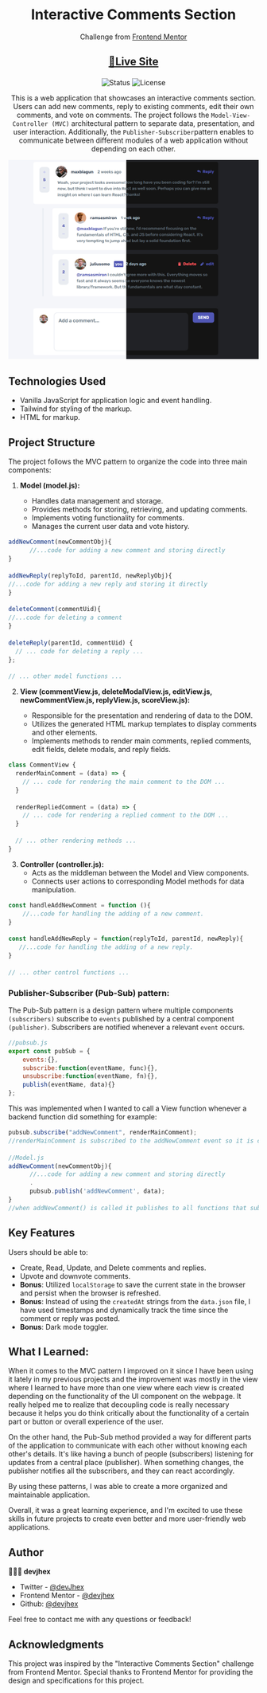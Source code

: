 
<h1 align="center">
Interactive Comments Section
</h1>


<div align="center">

Challenge from [Frontend Mentor](https://www.frontendmentor.io/challenges)

<h2>

[🚀Live Site](<!-- link to the site -->)

</h2>
</div>

<!-- Badges -->
<div align="center">
    <img src="https://img.shields.io/badge/Status-Completed-success?style=flat" alt="Status"/>

<!-- License -->
<img src="https://img.shields.io/badge/License-MIT-blue?style=flat" alt="License" />

</div>

<p align="center">
This is a web application that showcases an interactive comments section. Users can add new comments, reply to existing comments, edit their own comments, and vote on comments. The project follows the <code>Model-View-Controller (MVC)</code> architectural pattern to separate data, presentation, and user interaction. Additionally, the <code>Publisher-Subscriber</code>pattern enables to communicate between different modules of a web application without depending on each other.
</p>

<!-- Screenshots -->
<a align="center">

![Screenshot](./screenshots/darkLightMode.jpg)

</a>

## Technologies Used

- Vanilla JavaScript for application logic and event handling.
- Tailwind for styling of the markup.
- HTML for markup.

## Project Structure

The project follows the MVC pattern to organize the code into three main components:

1. **Model (model.js):**

   - Handles data management and storage.
   - Provides methods for storing, retrieving, and updating comments.
   - Implements voting functionality for comments.
   - Manages the current user data and vote history.

```javascript
addNewComment(newCommentObj){
      //...code for adding a new comment and storing directly
}

addNewReply(replyToId, parentId, newReplyObj){
//...code for adding a new reply and storing it directly
}

deleteComment(commentUid){
//...code for deleting a comment
}

deleteReply(parentId, commentUid) {
  // ... code for deleting a reply ...
};

// ... other model functions ...
```

2. **View (commentView.js, deleteModalView.js, editView.js, newCommentView.js, replyView.js, scoreView.js):**

   - Responsible for the presentation and rendering of data to the DOM.
   - Utilizes the generated HTML markup templates to display comments and other elements.
   - Implements methods to render main comments, replied comments, edit fields, delete modals, and reply fields.

```javascript
class CommentView {
  renderMainComment = (data) => {
    // ... code for rendering the main comment to the DOM ...
  }

  renderRepliedComment = (data) => {
    // ... code for rendering a replied comment to the DOM ...
  }

  // ... other rendering methods ...
}
```

3. **Controller (controller.js):**
   - Acts as the middleman between the Model and View components.
   - Connects user actions to corresponding Model methods for data manipulation.

```javascript
const handleAddNewComment = function (){
    //...code for handling the adding of a new comment.
}

const handleAddNewReply = function(replyToId, parentId, newReply){
   //...code for handling the adding of a new reply. 
}

// ... other control functions ...
```

### Publisher-Subscriber (Pub-Sub) pattern:

The Pub-Sub pattern is a design pattern where multiple components `(subscribers)` subscribe to `events` published by a central component `(publisher)`. Subscribers are notified whenever a relevant `event` occurs.

```javascript
//pubsub.js
export const pubSub = {
    events:{},
    subscribe:function(eventName, func){},
    unsubscribe:function(eventName, fn){},
    publish(eventName, data){}
};
```
This was implemented when I wanted to call a View function whenever a backend function did something for example:
```javascript
pubsub.subscribe("addNewComment", renderMainComment);
//renderMainComment is subscribed to the addNewComment event so it is called when the event occurs

//Model.js
addNewComment(newCommentObj){
      //...code for adding a new comment and storing directly
      .
      pubsub.publish('addNewComment', data);
}
//when addNewComment() is called it publishes to all functions that subscribed to the event 'addNewComment'

```

## Key Features

Users should be able to:

- Create, Read, Update, and Delete comments and replies.
- Upvote and downvote comments.
- **Bonus**: Utilized `localStorage` to save the current state in the browser and persist when the browser is refreshed.
- **Bonus**: Instead of using the `createdAt` strings from the `data.json` file, I have used timestamps and dynamically track the time since the comment or reply was posted.
- **Bonus**: Dark mode toggler.


## What I Learned:
When it comes to the MVC pattern I improved on it since I have been using it lately in my previous projects and the improvement was mostly in the view where I learned to have more than one view where each view is created depending on the functionality of the UI component on the webpage. It really helped me to realize that decoupling code is really necessary because it helps you do think critically about the functionality of a certain part or button or overall experience of the user.

On the other hand, the Pub-Sub method provided a way for different parts of the application to communicate with each other without knowing each other's details. It's like having a bunch of people (subscribers) listening for updates from a central place (publisher). When something changes, the publisher notifies all the subscribers, and they can react accordingly.

By using these patterns, I was able to create a more organized and maintainable application.

Overall, it was a great learning experience, and I'm excited to use these skills in future projects to create even better and more user-friendly web applications.


## Author

<b>👱🏿‍♂️ devjhex</b>

- Twitter - [@devJhex](https://www.twitter.com/devJhex)
- Frontend Mentor - [@devjhex](https://www.frontendmentor.io/profile/devjhex)
- Github: [@devjhex](https://github.com/devjhex)

Feel free to contact me with any questions or feedback!

## Acknowledgments

This project was inspired by the "Interactive Comments Section" challenge from Frontend Mentor. Special thanks to Frontend Mentor for providing the design and specifications for this project.
<!-- 
## License

This project is licensed under the [MIT](https://github.com/CodePapa360/Interactive-comments-section/blob/main/LICENSE.md) License - see the LICENSE file for details.
 -->